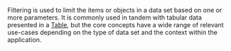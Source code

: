 Filtering is used to limit the items or objects in a data set based on one or more parameters. It is commonly used in tandem with tabular data presented in a [Table](/components/table), but the core concepts have a wide range of relevant use-cases depending on the type of data set and the context within the application.
